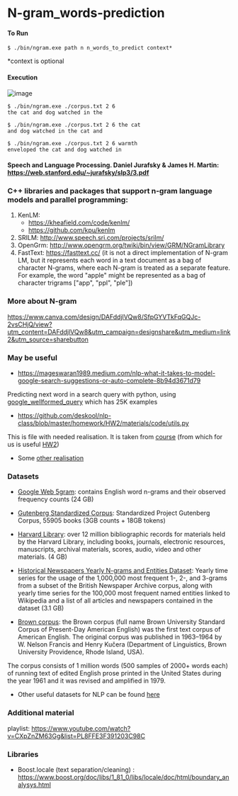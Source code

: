 # N-gram_words-prediction

#### To Run 

```
$ ./bin/ngram.exe path n n_words_to_predict context*
```
*context is optional

#### Execution
![image](https://user-images.githubusercontent.com/92580927/228017231-fbad39e6-c43a-44ab-84bb-d71e48ebd5d6.png)

```
$ ./bin/ngram.exe ./corpus.txt 2 6
the cat and dog watched in the

$ ./bin/ngram.exe ./corpus.txt 2 6 the cat
and dog watched in the cat and

$ ./bin/ngram.exe ./corpus.txt 2 6 warmth
enveloped the cat and dog watched in
```


#### Speech and Language Processing. Daniel Jurafsky & James H. Martin: https://web.stanford.edu/~jurafsky/slp3/3.pdf

### C++ libraries and packages that support n-gram language models and parallel programming:
 1. KenLM: 
    - https://kheafield.com/code/kenlm/ 
    - https://github.com/kpu/kenlm
 2. SRILM: http://www.speech.sri.com/projects/srilm/
 3. OpenGrm: http://www.opengrm.org/twiki/bin/view/GRM/NGramLibrary
 4. FastText: https://fasttext.cc/ (it is not a direct implementation of N-gram LM, but it represents each word in a text document as a bag of character N-grams, where each N-gram is treated as a separate feature. For example, the word "apple" might be represented as a bag of character trigrams ["app", "ppl", "ple"])

### More about N-gram
https://www.canva.com/design/DAFddjlVQw8/SfpGYVTkFqGQJc-2vsCHjQ/view?utm_content=DAFddjlVQw8&utm_campaign=designshare&utm_medium=link2&utm_source=sharebutton

### May be useful

* https://mageswaran1989.medium.com/nlp-what-it-takes-to-model-google-search-suggestions-or-auto-complete-8b94d3671d79

Predicting next word in a search query with python, using [google_wellformed_query](https://huggingface.co/datasets/google_wellformed_query) which has 25K examples

* https://github.com/deskool/nlp-class/blob/master/homework/HW2/materials/code/utils.py

This is file with needed realisation. It is taken from [course](https://www.youtube.com/watch?v=xVf1vcIeqVI) (from which for us is useful [HW2](https://github.com/deskool/nlp-class/tree/master/homework/HW2))

* Some [other realisation](https://www.kaggle.com/code/sauravmaheshkar/auto-completion-using-n-gram-models)

### Datasets
* [Google Web 5gram](https://catalog.ldc.upenn.edu/LDC2006T13): contains English word n-grams and their observed frequency counts (24 GB)

* [Gutenberg Standardized Corpus](https://github.com/pgcorpus/gutenberg): Standardized Project Gutenberg Corpus, 55905 books (3GB counts + 18GB tokens)

* [Harvard Library](http://library.harvard.edu/open-metadata#Harvard-Library-Bibliographic-Dataset): over 12 million bibliographic records for materials held by the Harvard Library, including books, journals, electronic resources, manuscripts, archival materials, scores, audio, video and other materials. (4 GB)

* [Historical Newspapers Yearly N-grams and Entities Dataset](https://data.bris.ac.uk/data/dataset/dobuvuu00mh51q773bo8ybkdz): Yearly time series for the usage of the 1,000,000 most frequent 1-, 2-, and 3-grams from a subset of the British Newspaper Archive corpus, along with yearly time series for the 100,000 most frequent named entities linked to Wikipedia and a list of all articles and newspapers contained in the dataset (3.1 GB)

* [Brown corpus](http://www.sls.hawaii.edu/bley-vroman/brown_corpus.html): the Brown corpus (full name  Brown University Standard Corpus of Present-Day American English) was the first text corpus of American English. The original corpus was published in 1963–1964 by W. Nelson Francis and Henry Kučera (Department of Linguistics, Brown University Providence, Rhode Island, USA).

The corpus consists of 1 million words (500 samples of 2000+ words each) of running text of edited English prose printed in the United States during the year 1961 and it was revised and amplified in 1979.

* Other useful datasets for NLP can be found [here](https://github.com/niderhoff/nlp-datasets)

### Additional material
playlist: https://www.youtube.com/watch?v=CXpZnZM63Gg&list=PL8FFE3F391203C98C

### Libraries
* Boost.locale (text separation/cleaning) : https://www.boost.org/doc/libs/1_81_0/libs/locale/doc/html/boundary_analysys.html 
